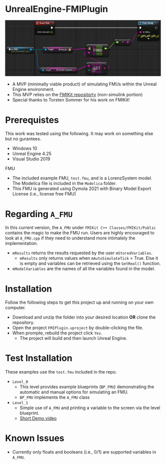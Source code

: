 # UnrealEngine-FMIPlugin

![FMUinUE4](docs/fmuUEBP.PNG)

- A MVP (minimally viable product) of simulating FMUs within the Unreal Engine environment.
- This MVP relies on the [FMIKit repositorty](https://github.com/CATIA-Systems/FMIKit-Simulink) (non-simulink portion)
- Special thanks to Torsten Sommer for his work on FMIKit!

# Prerequistes

This work was tested using the following. It may work on something else but no gurantees.
- Windows 10
- Unreal Engine 4.25
- Visual Studio 2019

FMU
- The included example FMU, `test.fmu`, and is a LorenzSystem model. The Modelica file is included in the `Modelica` folder.
- This FMU is generated using Dymola 2021 with Binary Model Export License (i.e., license free FMU)

# Regarding `A_FMU`

In this current version, the `A_FMU` under `FMIKit C++ Classes/FMIKit/Public` contains the magic to make the FMU run. Users are highly encouraged to look at `A_FMU.cpp` if they need to understand more intimately the implementation.
- `mResults` returns the results requested by the user `mStoredVariables`.
  - `mResults` only returns values when `mAutoSimulateTick` = True. Else it is empty and variables can be retrieved using the `GetReal()` function.
- `mModelVariables` are the names of all the variables found in the model.

# Installation

Follow the following steps to get this project up and running on your own computer.

- Download and unzip the folder into your desired location **OR** clone the repository.
- Open the project `FMIPlugin.uproject` by double-clicking the file.
- When prompte, rebuild the project click `Yes`.
  - The project will build and then launch Unreal Engine.

# Test Installation

These examples use the `test.fmu` included in the repo.

- `Level_0`
  - This level provides example blueprints (`BP_FMU`) demonstrating the automatic and manual options for simulating an FMU.
  - `BP_FMU` implements the `A_FMU` class
- `Level_1`
  - Simple use of  `A_FMU` and printing a variable to the screen via the level blueprint.
  - [Short Demo video](https://youtu.be/_S_oY2bdlZM)

# Known Issues

- Currently only floats and booleans (i.e., 0/1) are supported variables in `A_FMU`.
